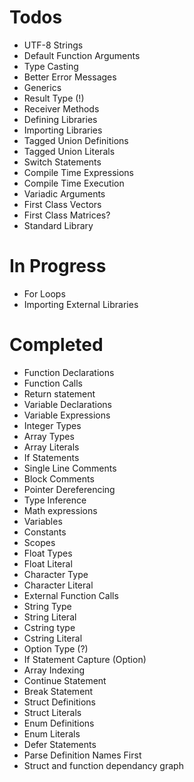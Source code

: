 # Todos
- UTF-8 Strings
- Default Function Arguments
- Type Casting
- Better Error Messages
- Generics
- Result Type (!)
- Receiver Methods
- Defining Libraries
- Importing Libraries
- Tagged Union Definitions
- Tagged Union Literals
- Switch Statements
- Compile Time Expressions
- Compile Time Execution
- Variadic Arguments
- First Class Vectors
- First Class Matrices?
- Standard Library

# In Progress
- For Loops
- Importing External Libraries

# Completed
- Function Declarations
- Function Calls
- Return statement
- Variable Declarations
- Variable Expressions
- Integer Types
- Array Types
- Array Literals
- If Statements
- Single Line Comments
- Block Comments
- Pointer Dereferencing
- Type Inference
- Math expressions
- Variables
- Constants
- Scopes
- Float Types
- Float Literal
- Character Type
- Character Literal
- External Function Calls
- String Type
- String Literal
- Cstring type
- Cstring Literal
- Option Type (?)
- If Statement Capture (Option)
- Array Indexing
- Continue Statement
- Break Statement
- Struct Definitions
- Struct Literals
- Enum Definitions
- Enum Literals
- Defer Statements
- Parse Definition Names First
- Struct and function dependancy graph
